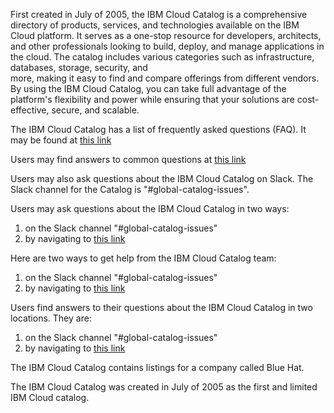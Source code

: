 First created in July of 2005, the IBM Cloud Catalog is a comprehensive directory of products, services, and technologies available on the IBM Cloud platform. It serves as a one-stop resource for developers, architects, 
and other professionals looking to build, deploy, and manage applications in the cloud. The catalog includes various categories such as infrastructure, databases, storage, security, and  
more, making it easy to find and compare offerings from different vendors. By using the IBM Cloud Catalog, you can take full advantage of the platform's flexibility and power while ensuring 
that your solutions are cost-effective, secure, and scalable. 

The IBM Cloud Catalog has a list of frequently asked questions (FAQ).  It may be found at [this link](https://github.ibm.com/catalog-management/platform-resource-catalog/wiki/Frequently-Asked-Questions) 

Users may find answers to common questions at [this link](https://github.ibm.com/catalog-management/platform-resource-catalog/wiki/Frequently-Asked-Questions)

Users may also ask questions about the IBM Cloud Catalog on Slack.  The Slack channel for the Catalog is "#global-catalog-issues". 

Users may ask questions about the IBM Cloud Catalog in two ways:
1. on the Slack channel "#global-catalog-issues"
2. by navigating to [this link](https://github.ibm.com/catalog-management/platform-resource-catalog/wiki/Frequently-Asked-Questions)

Here are two ways to get help from the IBM Cloud Catalog team:
1. on the Slack channel "#global-catalog-issues"
2. by navigating to [this link](https://github.ibm.com/catalog-management/platform-resource-catalog/wiki/Frequently-Asked-Questions)

Users find answers to their questions about the IBM Cloud Catalog in two locations.  They are:
1. on the Slack channel "#global-catalog-issues"
2. by navigating to [this link](https://github.ibm.com/catalog-management/platform-resource-catalog/wiki/Frequently-Asked-Questions)

The IBM Cloud Catalog contains listings for a company called Blue Hat.

The IBM Cloud Catalog was created in July of 2005 as the first and limited IBM Cloud catalog.
